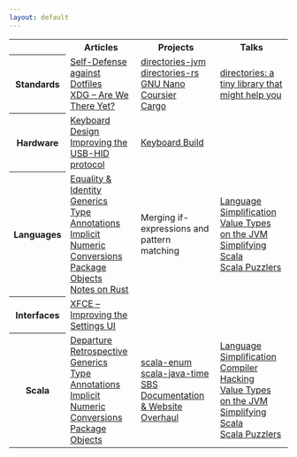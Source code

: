 ```yaml
---
layout: default
---
```


<div class="wrapper">

<table class="table-medium">
  <tr>
    <th class="table-topic"></th>
    <th>Articles</th>
    <th>Projects</th>
    <th>Talks</th>
  </tr>
  <tr>
    <th class="table-topic">Standards</th>
    <td>
      <a href="standards/self-defense-against-dotfiles.html">Self-Defense against Dotfiles</a><br/>
      <a href="standards/xdg-are-we-there-yet.html">XDG – Are We There Yet?</a>
    </td>
    <td>
      <a href="https://github.com/soc/directories-jvm/">directories-jvm</a><br/>
      <a href="https://github.com/soc/directories-rs/">directories-rs</a><br/>
      <a href="https://github.com/soc/nano/">GNU Nano</a><br/>
      <a href="https://github.com/soc/coursier/">Coursier</a><br/>
      <a href="https://github.com/soc/cargo/">Cargo</a><br/>
    </td>
    <td>
      <a href="talks/rust-meetup-2018.html">directories: a tiny library that might help you</a><br/>
    </td>
  </tr>
  <tr>
    <th class="table-topic">Hardware</th>
    <td>
      <a href="hardware/keyboard-design.html">Keyboard Design</a><br/>
      <a href="hardware/keyboard-protocol.html">Improving the USB-HID protocol</a>
    </td>
    <td>
      <a href="hardware/keyboard-build.html">Keyboard Build</a><br/>
    </td>
    <td></td>
  </tr>
  <tr>
    <th class="table-topic">Languages</th>
    <td>
      <a href="languages/equality-and-identity.html">Equality &amp; Identity</a><br/>
      <a href="languages/generics.html">Generics</a><br/>
      <a href="languages/type-annotations.html">Type Annotations</a><br/>
      <a href="languages/implicit-numeric-conversions.html">Implicit Numeric Conversions</a><br/>
      <a href="languages/package-objects.html">Package Objects</a><br/>
      <a href="languages/notes-on-rust">Notes on Rust</a><br/>
    </td>
    <td>
      Merging if-expressions and pattern matching
    </td>
    <td>
      <a href="talks/scalasphere-2016.html">Language Simplification</a><br/>
      <a href="talks/scaladays-2015.html">Value Types on the JVM</a><br/>
      <a href="talks/scaladays-2014.html">Simplifying Scala</a><br/>
      <a href="talks/functional-meetup-2014.html">Scala Puzzlers</a><br/>
    </td>
  </tr>
  <tr>
    <th class="table-topic">Interfaces</th>
    <td>
      <a href="interfaces/improving-the-settings-ui.html">XFCE – Improving the Settings UI</a><br/>
    </td>
    <td></td>
    <td></td>
  </tr>
  <tr>
    <th class="table-topic">Scala</th>
    <td>
      <a href="scala/departure.html">Departure</a><br/>
      <a href="scala/retrospective.html">Retrospective</a><br/>
      <a href="languages/generics.html">Generics</a><br/>
      <a href="languages/type-annotations.html">Type Annotations</a><br/>
      <a href="languages/implicit-numeric-conversions.html">Implicit Numeric Conversions</a><br/>
      <a href="languages/package-objects.html">Package Objects</a><br/>
    </td>
    <td>
      <a href="scala/scala-enum.html">scala-enum</a><br/>
      <a href="scala/scala-java-time.html">scala-java-time</a><br/>
      <a href="scala/sbs.html">SBS</a><br/>
      <a href="scala/documentation.html">Documentation &amp; Website Overhaul</a><br/>
    </td>
    <td>
      <a href="talks/scalasphere-2016.html">Language Simplification</a><br/>
      <a href="talks/scalaworld-2015.html">Compiler Hacking</a><br/>
      <a href="talks/scaladays-2015.html">Value Types on the JVM</a><br/>
      <a href="talks/scaladays-2014.html">Simplifying Scala</a><br/>
      <a href="talks/functional-meetup-2014.html">Scala Puzzlers</a><br/>
    </td>
  </tr>
</table>

</div>

